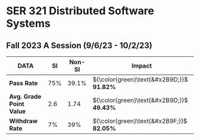 # SER 321 Distributed Software Systems #
## Fall 2023 A Session (9/6/23 - 10/2/23) ##

| DATA                       | **SI** | **Non-SI** | **Impact**                                  |
|----------------------------|--------|------------|---------------------------------------------|
| **Pass Rate**              | 75%    | 39.1%      | ${\color{green}\text{&#x2B9D;}}$ **91.82%** |
| **Avg. Grade Point Value** | 2.6    | 1.74       | ${\color{green}\text{&#x2B9D;}}$ **49.43%** |
| **Withdraw Rate**          | 7%     | 39%        | ${\color{green}\text{&#x2B9F;}}$ **82.05%** |  